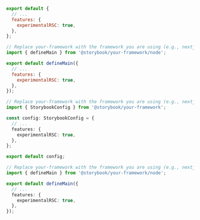 <!-- TODO: Vet this example for CSF Factory support -->

```js filename=".storybook/main.js" renderer="react" language="js" tabTitle="CSF 3"
export default {
  // ...
  features: {
    experimentalRSC: true,
  },
};
```

```js filename=".storybook/main.js" renderer="react" language="js" tabTitle="CSF Factory 🧪"
// Replace your-framework with the framework you are using (e.g., nextjs, experimental-nextjs-vite)
import { defineMain } from '@storybook/your-framework/node';

export default defineMain({
  // ...
  features: {
    experimentalRSC: true,
  },
});
```

```ts filename=".storybook/main.ts" renderer="react" language="ts" tabTitle="CSF 3"
// Replace your-framework with the framework you are using (e.g., nextjs, experimental-nextjs-vite)
import { StorybookConfig } from '@storybook/your-framework';

const config: StorybookConfig = {
  // ...
  features: {
    experimentalRSC: true,
  },
};

export default config;
```

```ts filename=".storybook/main.ts" renderer="react" language="ts" tabTitle="CSF Factory 🧪"
// Replace your-framework with the framework you are using (e.g., nextjs, experimental-nextjs-vite)
import { defineMain } from '@storybook/your-framework/node';

export default defineMain({
  // ...
  features: {
    experimentalRSC: true,
  },
});
```
